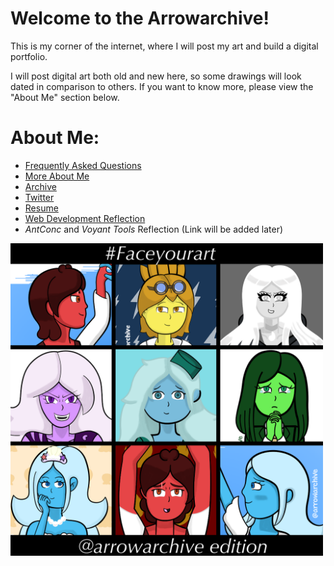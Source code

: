 # Welcome to the Arrowarchive!
This is my corner of the internet, where I will post my art and build a digital portfolio. 

I will post digital art both old and new here, so some drawings will look dated in comparison to others. If you want to know more, please view the "About Me" section below. 

# About Me:
* [Frequently Asked Questions](FAQ.md)
* [More About Me](aboutmore.md)
* [Archive](gallery.md)
* [Twitter](https://twitter.com/arrowarchive)
* [Resume](resumeinfo.md)
* [Web Development Reflection](reflection.md)
* *AntConc* and *Voyant Tools* Reflection (Link will be added later)


<img src="images/facemyart.PNG" alt="facemyart" width="500"
     onContextMenu="alert('I won/'t let you download my introductory pic!');return false;">


